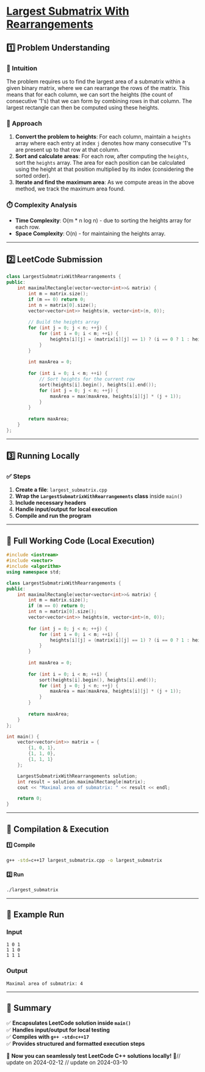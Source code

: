# **[Largest Submatrix With Rearrangements](https://leetcode.com/problems/largest-submatrix-with-rearrangements/description/)**  

## **1️⃣ Problem Understanding**  
### **📌 Intuition**  
The problem requires us to find the largest area of a submatrix within a given binary matrix, where we can rearrange the rows of the matrix. This means that for each column, we can sort the heights (the count of consecutive '1's) that we can form by combining rows in that column. The largest rectangle can then be computed using these heights.

### **🚀 Approach**  
1. **Convert the problem to heights**: For each column, maintain a `heights` array where each entry at index `j` denotes how many consecutive '1's are present up to that row at that column.
2. **Sort and calculate areas**: For each row, after computing the `heights`, sort the `heights` array. The area for each position can be calculated using the height at that position multiplied by its index (considering the sorted order).
3. **Iterate and find the maximum area**: As we compute areas in the above method, we track the maximum area found.

### **⏱️ Complexity Analysis**  
- **Time Complexity**: O(m * n log n) - due to sorting the heights array for each row.
- **Space Complexity**: O(n) - for maintaining the heights array.  

---

## **2️⃣ LeetCode Submission**  
```cpp
class LargestSubmatrixWithRearrangements {
public:
    int maximalRectangle(vector<vector<int>>& matrix) {
        int m = matrix.size();
        if (m == 0) return 0;
        int n = matrix[0].size();
        vector<vector<int>> heights(m, vector<int>(n, 0));
        
        // Build the heights array
        for (int j = 0; j < n; ++j) {
            for (int i = 0; i < m; ++i) {
                heights[i][j] = (matrix[i][j] == 1) ? (i == 0 ? 1 : heights[i - 1][j] + 1) : 0;
            }
        }
        
        int maxArea = 0;
        
        for (int i = 0; i < m; ++i) {
            // Sort heights for the current row
            sort(heights[i].begin(), heights[i].end());
            for (int j = 0; j < n; ++j) {
                maxArea = max(maxArea, heights[i][j] * (j + 1));
            }
        }
        
        return maxArea;
    }
};
```  

---  

## **3️⃣ Running Locally**  
### **✅ Steps**  
1. **Create a file**: `largest_submatrix.cpp`  
2. **Wrap the `LargestSubmatrixWithRearrangements` class** inside `main()`  
3. **Include necessary headers**  
4. **Handle input/output for local execution**  
5. **Compile and run the program**  

---  

## **📝 Full Working Code (Local Execution)**  
```cpp
#include <iostream>
#include <vector>
#include <algorithm>
using namespace std;

class LargestSubmatrixWithRearrangements {
public:
    int maximalRectangle(vector<vector<int>>& matrix) {
        int m = matrix.size();
        if (m == 0) return 0;
        int n = matrix[0].size();
        vector<vector<int>> heights(m, vector<int>(n, 0));
        
        for (int j = 0; j < n; ++j) {
            for (int i = 0; i < m; ++i) {
                heights[i][j] = (matrix[i][j] == 1) ? (i == 0 ? 1 : heights[i - 1][j] + 1) : 0;
            }
        }
        
        int maxArea = 0;
        
        for (int i = 0; i < m; ++i) {
            sort(heights[i].begin(), heights[i].end());
            for (int j = 0; j < n; ++j) {
                maxArea = max(maxArea, heights[i][j] * (j + 1));
            }
        }
        
        return maxArea;
    }
};

int main() {
    vector<vector<int>> matrix = {
        {1, 0, 1},
        {1, 1, 0},
        {1, 1, 1}
    };

    LargestSubmatrixWithRearrangements solution;
    int result = solution.maximalRectangle(matrix);
    cout << "Maximal area of submatrix: " << result << endl;

    return 0;
}
```  

---  

## **🔧 Compilation & Execution**  
#### **1️⃣ Compile**  
```bash
g++ -std=c++17 largest_submatrix.cpp -o largest_submatrix
```  

#### **2️⃣ Run**  
```bash
./largest_submatrix
```  

---  

## **🎯 Example Run**  
### **Input**  
```
1 0 1
1 1 0
1 1 1
```  
### **Output**  
```
Maximal area of submatrix: 4
```  

---  

## **📌 Summary**  
✅ **Encapsulates LeetCode solution inside `main()`**  
✅ **Handles input/output for local testing**  
✅ **Compiles with `g++ -std=c++17`**  
✅ **Provides structured and formatted execution steps**  

🚀 **Now you can seamlessly test LeetCode C++ solutions locally!** 🚀// update on 2024-02-12
// update on 2024-03-10

